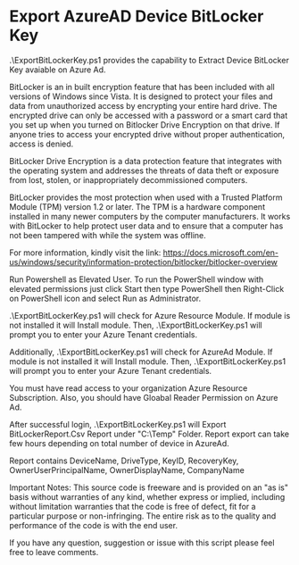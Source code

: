 # Export AzureAD Device BitLocker Key #

.\ExportBitLockerKey.ps1 provides the capability to Extract Device BitLocker Key avaiable on Azure Ad.

BitLocker is an in built encryption feature that has been included with all versions of Windows since Vista. It is designed to protect your files and data from unauthorized access by encrypting your entire hard drive. The encrypted drive can only be accessed with a password or a smart card that you set up when you turned on Bitlocker Drive Encryption on that drive. If anyone tries to access your encrypted drive without proper authentication, access is denied.

BitLocker Drive Encryption is a data protection feature that integrates with the operating system and addresses the threats of data theft or exposure from lost, stolen, or inappropriately decommissioned computers.

BitLocker provides the most protection when used with a Trusted Platform Module (TPM) version 1.2 or later. The TPM is a hardware component installed in many newer computers by the computer manufacturers. It works with BitLocker to help protect user data and to ensure that a computer has not been tampered with while the system was offline.

For more information, kindly visit the link: https://docs.microsoft.com/en-us/windows/security/information-protection/bitlocker/bitlocker-overview

Run Powershell as Elevated User.
To run the PowerShell window with elevated permissions just click Start then type PowerShell then Right-Click on PowerShell icon and select Run as Administrator.

.\ExportBitLockerKey.ps1 will check for Azure Resource Module. If module is not installed it will Install module. Then,
.\ExportBitLockerKey.ps1 will prompt you to enter your Azure Tenant credentials.

Additionally, .\ExportBitLockerKey.ps1 will check for AzureAd Module. If module is not installed it will Install module. Then,
.\ExportBitLockerKey.ps1 will prompt you to enter your Azure Tenant credentials.

You must have read access to your organization Azure Resource Subscription. Also, you should have Gloabal Reader Permission on Azure Ad.

After successful login, .\ExportBitLockerKey.ps1 will Export BitLockerReport.Csv Report under "C:\Temp\" Folder. Report export can take few hours depending on total number of device in AzureAd.

Report contains DeviceName, DriveType, KeyID, RecoveryKey, OwnerUserPrincipalName, OwnerDisplayName, CompanyName

Important Notes:
This source code is freeware and is provided on an "as is" basis without warranties of any kind, whether express or implied, including without limitation warranties that the code is free of defect, fit for a particular purpose or non-infringing. The entire risk as to the quality and performance of the code is with the end user.

If you have any question, suggestion or issue with this script please feel free to leave comments.

